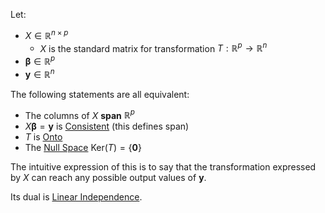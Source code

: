 Let:
- $X\in \mathbb{R}^{n\times p}$
	- $X$ is the standard matrix for transformation $T: \mathbb{R}^p \rightarrow \mathbb{R}^n$
- $\boldsymbol{\beta}\in \mathbb{R}^p$
- $\boldsymbol{y}\in \mathbb{R}^n$

The following statements are all equivalent:
- The columns of $X$ **span** $\mathbb{R}^p$
- $X\boldsymbol{\beta}=\textbf{y}$ is [Consistent](Fundamental%20Concepts/Linear%20Algebra/Consistent.md) (this defines span)
- $T$ is [Onto](Fundamental%20Concepts/Linear%20Algebra/Existence/Onto.md)
- The [Null Space](Fundamental%20Concepts/Linear%20Algebra/Uniqueness/Null%20Space.md) $\text{Ker}(T)=\{\mathbf{0}\}$

The intuitive expression of this is to say that the transformation expressed by $X$ can reach any possible output values of $\mathbf{y}$.

Its dual is [Linear Independence](Fundamental%20Concepts/Linear%20Algebra/Uniqueness/Linear%20Independence.md).
